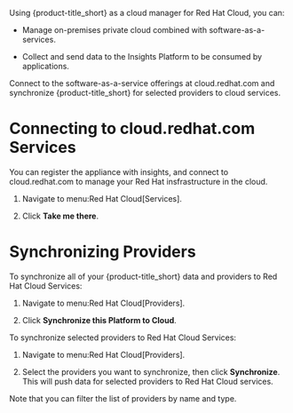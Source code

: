 Using {product-title\_short} as a cloud manager for Red Hat Cloud, you
can:

  - Manage on-premises private cloud combined with
    software-as-a-services.

  - Collect and send data to the Insights Platform to be consumed by
    applications.

Connect to the software-as-a-service offerings at cloud.redhat.com and
synchronize {product-title\_short} for selected providers to cloud
services.

# Connecting to cloud.redhat.com Services

You can register the appliance with insights, and connect to
cloud.redhat.com to manage your Red Hat insfrastructure in the cloud.

1.  Navigate to menu:Red Hat Cloud\[Services\].

2.  Click **Take me there**.

# Synchronizing Providers

To synchronize all of your {product-title\_short} data and providers to
Red Hat Cloud Services:

1.  Navigate to menu:Red Hat Cloud\[Providers\].

2.  Click **Synchronize this Platform to Cloud**.

To synchronize selected providers to Red Hat Cloud Services:

1.  Navigate to menu:Red Hat Cloud\[Providers\].

2.  Select the providers you want to synchronize, then click
    **Synchronize**. This will push data for selected providers to Red
    Hat Cloud services.

Note that you can filter the list of providers by name and type.
